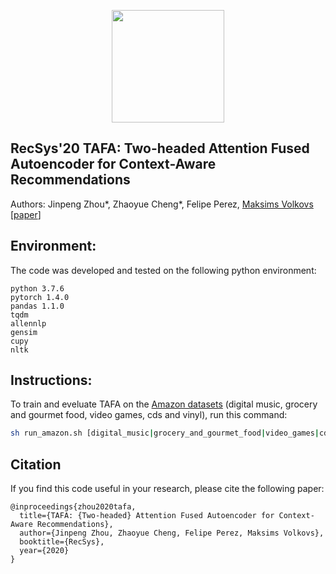 <p align="center">
<a href="https://layer6.ai/"><img src="https://github.com/layer6ai-labs/DropoutNet/blob/master/logs/logobox.jpg" width="180"></a>
</p>

## RecSys'20 TAFA: Two-headed Attention Fused Autoencoder for Context-Aware Recommendations

Authors: Jinpeng Zhou*, Zhaoyue Cheng*, Felipe Perez, [Maksims Volkovs](http://www.cs.toronto.edu/~mvolkovs)  
[[paper](http://www.cs.toronto.edu/~mvolkovs/recsys2020_tafa.pdf)]

<a name="Environment"/>

## Environment:

The code was developed and tested on the following python environment:
```
python 3.7.6
pytorch 1.4.0
pandas 1.1.0
tqdm
allennlp
gensim
cupy
nltk
```
<a name="instructions"/>

## Instructions:

To train and eveluate TAFA on the [Amazon datasets](http://jmcauley.ucsd.edu/data/amazon) (digital music, grocery and gourmet food, video games, cds and vinyl), run this command:
```bash
sh run_amazon.sh [digital_music|grocery_and_gourmet_food|video_games|cds_and_vinyl]
```

<a name="citation"/>

## Citation

If you find this code useful in your research, please cite the following paper:

    @inproceedings{zhou2020tafa,
      title={TAFA: {Two-headed} Attention Fused Autoencoder for Context-Aware Recommendations},
      author={Jinpeng Zhou, Zhaoyue Cheng, Felipe Perez, Maksims Volkovs},
      booktitle={RecSys},
      year={2020}
    }


